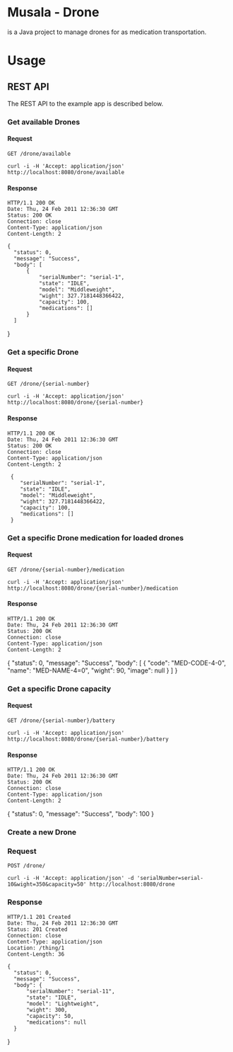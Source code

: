 # Musala - Drone

 is a Java project to manage drones for as medication transportation.
 
# Usage
## REST API

The REST API to the example app is described below.

### Get available Drones

#### Request

`GET /drone/available`

    curl -i -H 'Accept: application/json' http://localhost:8080/drone/available

#### Response

    HTTP/1.1 200 OK
    Date: Thu, 24 Feb 2011 12:36:30 GMT
    Status: 200 OK
    Connection: close
    Content-Type: application/json
    Content-Length: 2

    {
      "status": 0,
      "message": "Success",
      "body": [
          {
              "serialNumber": "serial-1",
              "state": "IDLE",
              "model": "Middleweight",
              "wight": 327.7181448366422,
              "capacity": 100,
              "medications": []
          }
      ]
   }
    

### Get a specific Drone

#### Request

`GET /drone/{serial-number}`

    curl -i -H 'Accept: application/json' http://localhost:8080/drone/{serial-number}

#### Response

    HTTP/1.1 200 OK
    Date: Thu, 24 Feb 2011 12:36:30 GMT
    Status: 200 OK
    Connection: close
    Content-Type: application/json
    Content-Length: 2

     {
        "serialNumber": "serial-1",
        "state": "IDLE",
        "model": "Middleweight",
        "wight": 327.7181448366422,
        "capacity": 100,
        "medications": []
     }
    
### Get a specific Drone medication for loaded drones

#### Request

`GET /drone/{serial-number}/medication`

    curl -i -H 'Accept: application/json' http://localhost:8080/drone/{serial-number}/medication

#### Response

    HTTP/1.1 200 OK
    Date: Thu, 24 Feb 2011 12:36:30 GMT
    Status: 200 OK
    Connection: close
    Content-Type: application/json
    Content-Length: 2

 {
    "status": 0,
    "message": "Success",
    "body": [
        {
            "code": "MED-CODE-4-0",
            "name": "MED-NAME-4=0",
            "wight": 90,
            "image": null
        }
    ]
 }
    
### Get a specific Drone capacity
#### Request

`GET /drone/{serial-number}/battery`

    curl -i -H 'Accept: application/json' http://localhost:8080/drone/{serial-number}/battery

#### Response

    HTTP/1.1 200 OK
    Date: Thu, 24 Feb 2011 12:36:30 GMT
    Status: 200 OK
    Connection: close
    Content-Type: application/json
    Content-Length: 2

   {
      "status": 0,
      "message": "Success",
      "body": 100
   }
    

### Create a new Drone

### Request

`POST /drone/`

    curl -i -H 'Accept: application/json' -d 'serialNumber=serial-10&wight=350&capacity=50' http://localhost:8080/drone

### Response

    HTTP/1.1 201 Created
    Date: Thu, 24 Feb 2011 12:36:30 GMT
    Status: 201 Created
    Connection: close
    Content-Type: application/json
    Location: /thing/1
    Content-Length: 36

    {
      "status": 0,
      "message": "Success",
      "body": {
          "serialNumber": "serial-11",
          "state": "IDLE",
          "model": "Lightweight",
          "wight": 300,
          "capacity": 50,
          "medications": null
      }
  }




    
